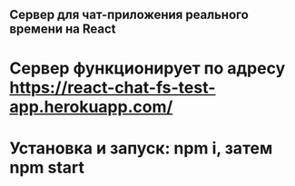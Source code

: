 ## Сервер для чат-приложения реального времени на React

# Сервер функционирует по адресу https://react-chat-fs-test-app.herokuapp.com/
# Установка и запуск: npm i, затем npm start
